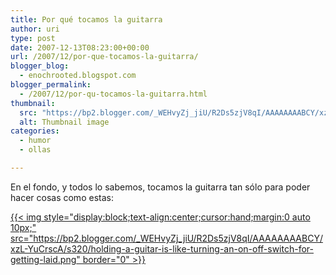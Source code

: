 ```yaml
---
title: Por qué tocamos la guitarra
author: uri
type: post
date: 2007-12-13T08:23:00+00:00
url: /2007/12/por-que-tocamos-la-guitarra/
blogger_blog:
  - enochrooted.blogspot.com
blogger_permalink:
  - /2007/12/por-qu-tocamos-la-guitarra.html
thumbnail:
  src: "https://bp2.blogger.com/_WEHvyZj_jiU/R2Ds5zjV8qI/AAAAAAAABCY/xzL-YuCrscA/s320/holding-a-guitar-is-like-turning-an-on-off-switch-for-getting-laid.png"
  alt: Thumbnail image
categories:
  - humor
  - ollas

---
```

En el fondo, y todos lo sabemos, tocamos la guitarra tan sólo para poder hacer cosas como estas:

[{{< img style="display:block;text-align:center;cursor:hand;margin:0 auto 10px;" src="https://bp2.blogger.com/_WEHvyZj_jiU/R2Ds5zjV8qI/AAAAAAAABCY/xzL-YuCrscA/s320/holding-a-guitar-is-like-turning-an-on-off-switch-for-getting-laid.png" border="0" >}}][1]

 [1]: https://bp2.blogger.com/_WEHvyZj_jiU/R2Ds5zjV8qI/AAAAAAAABCY/xzL-YuCrscA/s1600-h/holding-a-guitar-is-like-turning-an-on-off-switch-for-getting-laid.png